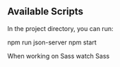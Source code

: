 ## Available Scripts

In the project directory, you can run:

npm run json-server
npm start

When working on Sass
watch Sass
